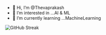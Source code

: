 - 👋 Hi, I’m @Thevaprakash
- 👀 I’m interested in ...AI & ML
- 🌱 I’m currently learning ...MachineLearning


<!---
Thevaprakash/Thevaprakash is a ✨ special ✨ repository because its `README.md` (this file) appears on your GitHub profile.
You can click the Preview link to take a look at your changes.
--->
![GitHub Streak](https://github-readme-streak-stats.herokuapp.com/?user=kattni)
